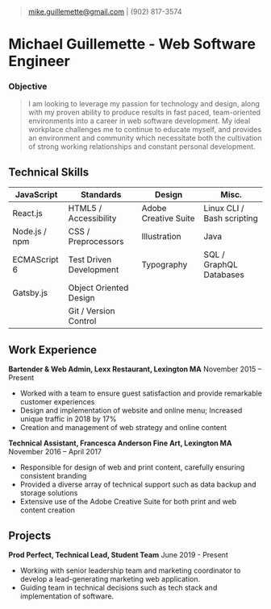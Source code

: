 > [mike.guillemette@gmail.com](mailto:mike.guillemette@gmail.com) | (902) 817-3574
# Michael Guillemette - Web Software Engineer

### Objective
>I am looking to leverage my passion for technology and design, along with my proven ability to produce results in fast paced, team-oriented environments into a career in web software development. 
>My ideal workplace challenges me to continue to educate myself, and provides an environment and community which necessitate both the cultivation of strong working relationships and constant personal development.

## Technical Skills
| JavaScript    | Standards               | Design               | Misc.                      |
| ------------- | ----------------------- | -------------------- | -------------------------- |
| React.js      | HTML5 / Accessibility   | Adobe Creative Suite | Linux CLI / Bash scripting |
| Node.js / npm | CSS / Preprocessors     | Illustration         | Java                       |
| ECMAScript 6  | Test Driven Development | Typography           | SQL / GraphQL Databases    |
| Gatsby.js     | Object Oriented Design  |                      |                            |
|               | Git / Version Control   |                      |                            |

## Work Experience
__Bartender & Web Admin, Lexx Restaurant, Lexington MA__
November 2015 – Present
 - Worked with a team to ensure guest satisfaction and provide remarkable customer experiences
 - Design and implementation of website and online menu; Increased unique traffic in 2018 by 17%
 - Creation and management of web strategy and online content

__Technical Assistant, Francesca Anderson Fine Art, Lexington MA__
November 2016 – April 2017
 - Responsible for design of web and print content, carefully ensuring consistent branding
 - Provided a diverse array of technical support such as data backup and storage solutions
 - Extensive use of the Adobe Creative Suite for both print and web content creation
    
## Projects
__Prod Perfect, Technical Lead, Student Team__
June 2019 - Present
- Working with senior leadership team and marketing coordinator to develop a lead-generating marketing web application. 
- Guiding team in technical decisions such as tech stack and implementation of software.
